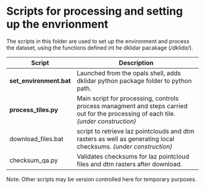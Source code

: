 # Scripts for processing and setting up the envrionment
The scripts in this folder are used to set up the environment and process the dataset, using the functions defined int he dklidar pacakage (*/dklida/*). 


Script | Description 
--- | ---
**set_environment.bat** | Launched from the opals shell, adds dklidar python package folder to python path.
**process_tiles.py** | Main script for processing, controls process managment and steps carried out for the processing of each tile. *(under construction)*
download_files.bat | script to retrieve laz pointclouds and dtm rasters as well as generating local checksums. *(under construction)*
checksum_qa.py | Validates checksums for laz pointcloud files and dtm rasters after download.

Note: Other scripts may be version controlled here for temporary purposes.
